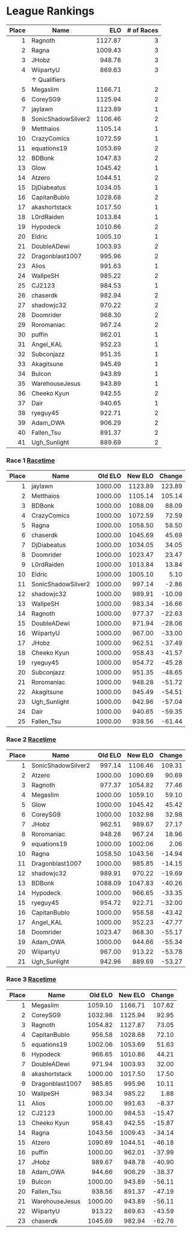 # League Rankings

| Place | Name | ELO | # of Races |
| --: | --- | --: | --: |
|1|Ragnoth|1127.87|3|
|2|Ragna|1009.43|3|
|3|JHobz|948.78|3|
|4|WiipartyU|869.63|3|
||&uarr; Qualifiers|
|5|Megaslim|1166.71|2|
|6|CoreySG9|1125.94|2|
|7|jaylawn|1123.89|1|
|8|SonicShadowSilver2|1106.46|2|
|9|Metthaios|1105.14|1|
|10|CrazyComics|1072.59|1|
|11|equations19|1053.69|2|
|12|BDBonk|1047.83|2|
|13|Glow|1045.42|1|
|14|Atzero|1044.51|2|
|15|DjDiabeatus|1034.05|1|
|16|CapitanBublo|1028.68|2|
|17|akashortstack|1017.50|1|
|18|L0rdRaiden|1013.84|1|
|19|Hypodeck|1010.86|2|
|20|Eldric|1005.10|1|
|21|DoubleADewi|1003.93|2|
|22|Dragonblast1007|995.96|2|
|23|Alios|991.63|1|
|24|WallpeSH|985.22|2|
|25|CJ2123|984.53|1|
|26|chaserdk|982.94|2|
|27|shadowjc32|970.22|2|
|28|Doomrider|968.30|2|
|29|Roromaniac|967.24|2|
|30|puffin|962.01|1|
|31|Angel_KAL|952.23|1|
|32|Subconjazz|951.35|1|
|33|Akagitsune|945.49|1|
|34|Bulcon|943.89|1|
|35|WarehouseJesus|943.89|1|
|36|Cheeko Kyun|942.55|2|
|37|Dair|940.65|1|
|38|ryeguy45|922.71|2|
|39|Adam_OWA|906.29|2|
|40|Fallen_Tsu|891.37|2|
|41|Ugh_Sunlight|889.69|2|

### Race 1 [Racetime](https://racetime.gg/kh2fmr/classic-frankerz-9242)

| Place | Name | Old ELO | New ELO | Change |
| --: | --- | --: | --: | --: |
|1|jaylawn|1000.00|1123.89|123.89|
|2|Metthaios|1000.00|1105.14|105.14|
|3|BDBonk|1000.00|1088.09|88.09|
|4|CrazyComics|1000.00|1072.59|72.59|
|5|Ragna|1000.00|1058.50|58.50|
|6|chaserdk|1000.00|1045.69|45.69|
|7|DjDiabeatus|1000.00|1034.05|34.05|
|8|Doomrider|1000.00|1023.47|23.47|
|9|L0rdRaiden|1000.00|1013.84|13.84|
|10|Eldric|1000.00|1005.10|5.10|
|11|SonicShadowSilver2|1000.00|997.14|-2.86|
|12|shadowjc32|1000.00|989.91|-10.09|
|13|WallpeSH|1000.00|983.34|-16.66|
|14|Ragnoth|1000.00|977.37|-22.63|
|15|DoubleADewi|1000.00|971.94|-28.06|
|16|WiipartyU|1000.00|967.00|-33.00|
|17|JHobz|1000.00|962.51|-37.49|
|18|Cheeko Kyun|1000.00|958.43|-41.57|
|19|ryeguy45|1000.00|954.72|-45.28|
|20|Subconjazz|1000.00|951.35|-48.65|
|21|Roromaniac|1000.00|948.28|-51.72|
|22|Akagitsune|1000.00|945.49|-54.51|
|23|Ugh_Sunlight|1000.00|942.96|-57.04|
|24|Dair|1000.00|940.65|-59.35|
|25|Fallen_Tsu|1000.00|938.56|-61.44|

### Race 2 [Racetime](https://racetime.gg/kh2fmr/casual-pit-4943)

| Place | Name | Old ELO | New ELO | Change |
| --: | --- | --: | --: | --: |
|1|SonicShadowSilver2|997.14|1106.46|109.31|
|2|Atzero|1000.00|1090.69|90.69|
|3|Ragnoth|977.37|1054.82|77.46|
|4|Megaslim|1000.00|1059.10|59.10|
|5|Glow|1000.00|1045.42|45.42|
|6|CoreySG9|1000.00|1032.98|32.98|
|7|JHobz|962.51|989.67|27.17|
|8|Roromaniac|948.28|967.24|18.96|
|9|equations19|1000.00|1002.06|2.06|
|10|Ragna|1058.50|1043.56|-14.94|
|11|Dragonblast1007|1000.00|985.85|-14.15|
|12|shadowjc32|989.91|970.22|-19.69|
|13|BDBonk|1088.09|1047.83|-40.26|
|14|Hypodeck|1000.00|966.65|-33.35|
|15|ryeguy45|954.72|922.71|-32.00|
|16|CapitanBublo|1000.00|956.58|-43.42|
|17|Angel_KAL|1000.00|952.23|-47.77|
|18|Doomrider|1023.47|968.30|-55.17|
|19|Adam_OWA|1000.00|944.66|-55.34|
|20|WiipartyU|967.00|913.22|-53.78|
|21|Ugh_Sunlight|942.96|889.69|-53.27|

### Race 3 [Racetime](https://racetime.gg/kh2fmr/lawful-daddy-1653)

| Place | Name | Old ELO | New ELO | Change |
| --: | --- | --: | --: | --: |
|1|Megaslim|1059.10|1166.71|107.62|
|2|CoreySG9|1032.98|1125.94|92.95|
|3|Ragnoth|1054.82|1127.87|73.05|
|4|CapitanBublo|956.58|1028.68|72.10|
|5|equations19|1002.06|1053.69|51.63|
|6|Hypodeck|966.65|1010.86|44.21|
|7|DoubleADewi|971.94|1003.93|32.00|
|8|akashortstack|1000.00|1017.50|17.50|
|9|Dragonblast1007|985.85|995.96|10.11|
|10|WallpeSH|983.34|985.22|1.88|
|11|Alios|1000.00|991.63|-8.37|
|12|CJ2123|1000.00|984.53|-15.47|
|13|Cheeko Kyun|958.43|942.55|-15.87|
|14|Ragna|1043.56|1009.43|-34.14|
|15|Atzero|1090.69|1044.51|-46.18|
|16|puffin|1000.00|962.01|-37.99|
|17|JHobz|989.67|948.78|-40.90|
|18|Adam_OWA|944.66|906.29|-38.37|
|19|Bulcon|1000.00|943.89|-56.11|
|20|Fallen_Tsu|938.56|891.37|-47.19|
|21|WarehouseJesus|1000.00|943.89|-56.11|
|22|WiipartyU|913.22|869.63|-43.59|
|23|chaserdk|1045.69|982.94|-62.76|
